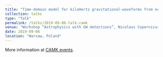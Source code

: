 ```yaml
---
title: "Time-domain model for kiloHertz gravitational-waveforms from neutron star merger remnants"
collection: talks
type: "Talk"
permalink: /talks/2019-09-06-talk-camk
venue: "Workshop “Astrophysics with GW detections”, Nicolaus Copernicus Astronomical Center (CAMK) and University of Warsaw"
date: 2019-09-06
location: "Warsaw, Poland"
---
```


More information at [CAMK events](https://events.camk.edu.pl/event/6/timetable/?print=1&view=standard).
